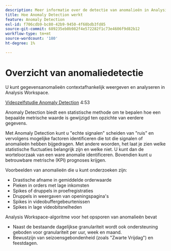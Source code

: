 ```yaml
---
description: Meer informatie over de detectie van anomalieën in Analysis Workspace.
title: Hoe Anomaly Detection werkt
feature: Anomaly Detection
exl-id: f706cdb9-bc80-42b9-9450-4f68bdb3fd85
source-git-commit: 689235eb0b982f4e572282f1c73e4606f9d82b12
workflow-type: tm+mt
source-wordcount: '180'
ht-degree: 1%

---
```


# Overzicht van anomaliedetectie

U kunt gegevensanomalieën contextafhankelijk weergeven en analyseren in Analysis Workspace.

[Videozelfstudie Anomaly Detection](https://experienceleague.adobe.com/docs/analytics-learn/tutorials/data-science/anomaly-detection-in-analysis-workspace.html) 4:53

Anomaly Detection biedt een statistische methode om te bepalen hoe een bepaalde metrische waarde is gewijzigd ten opzichte van eerdere gegevens.

Met Anomaly Detection kunt u &quot;echte signalen&quot; scheiden van &quot;ruis&quot; en vervolgens mogelijke factoren identificeren die tot die signalen of anomalieën hebben bijgedragen. Met andere woorden, het laat je zien welke statistische fluctuaties belangrijk zijn en welke niet. U kunt dan de worteloorzaak van een ware anomalie identificeren. Bovendien kunt u betrouwbare metrische (KPI) prognoses krijgen.

Voorbeelden van anomalieën die u kunt onderzoeken zijn:

* Drastische afname in gemiddelde orderwaarde
* Pieken in orders met lage inkomsten
* Spikes of druppels in proefregistraties
* Druppels in weergaven van openingspagina&#39;s
* Spikes in videobuffergebeurtenissen
* Spikes in lage videobitsnelheden

Analysis Workspace-algoritme voor het opsporen van anomalieën bevat

* Naast de bestaande dagelijkse granulariteit wordt ook ondersteuning geboden voor granulariteit per uur, week en maand.
* Bewustzijn van seizoensgebondenheid (zoals &quot;Zwarte Vrijdag&quot;) en feestdagen.
